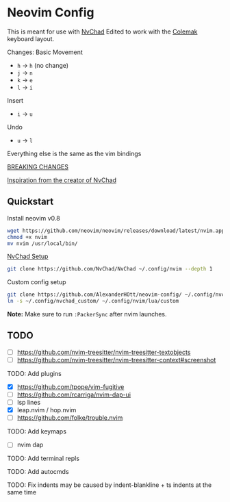 # Neovim Config

This is meant for use with [NvChad](https://github.com/nvchad/nvchad)
Edited to work with the [Colemak](https://colemak.com/) keyboard layout.

Changes:
Basic Movement
- `h` -> `h` (no change)
- `j` -> `n`
- `k` -> `e`
- `l` -> `i`

Insert
- `i` -> `u`

Undo
- `u` -> `l`

Everything else is the same as the vim bindings

[BREAKING CHANGES](https://github.com/NvChad/NvChad/issues/1386)

[Inspiration from the creator of NvChad](https://github.com/siduck/dotfiles/tree/master/nvchad/custom)

## Quickstart

Install neovim v0.8

```bash
wget https://github.com/neovim/neovim/releases/download/latest/nvim.appimage -O nvim
chmod +x nvim
mv nvim /usr/local/bin/
```

[NvChad Setup](https://nvchad.github.io/quickstart/install)

```bash
git clone https://github.com/NvChad/NvChad ~/.config/nvim --depth 1
```

Custom config setup

```bash
git clone https://github.com/AlexanderHOtt/neovim-config/ ~/.config/nvchad_custom --depth 1
ln -s ~/.config/nvchad_custom/ ~/.config/nvim/lua/custom
```

**Note:** Make sure to run `:PackerSync` after nvim launches.


## TODO

- [ ] <https://github.com/nvim-treesitter/nvim-treesitter-textobjects>
- [ ] <https://github.com/nvim-treesitter/nvim-treesitter-context#screenshot>

TODO: Add plugins

- [x] <https://github.com/tpope/vim-fugitive>
- [ ] <https://github.com/rcarriga/nvim-dap-ui>
- [ ] lsp lines
- [x] leap.nvim / hop.nvim
- [ ] <https://github.com/folke/trouble.nvim>

TODO: Add keymaps

- [ ] nvim dap

TODO: Add terminal repls

TODO: Add autocmds

TODO: Fix indents
may be caused by indent-blankline + ts indents at the same time
